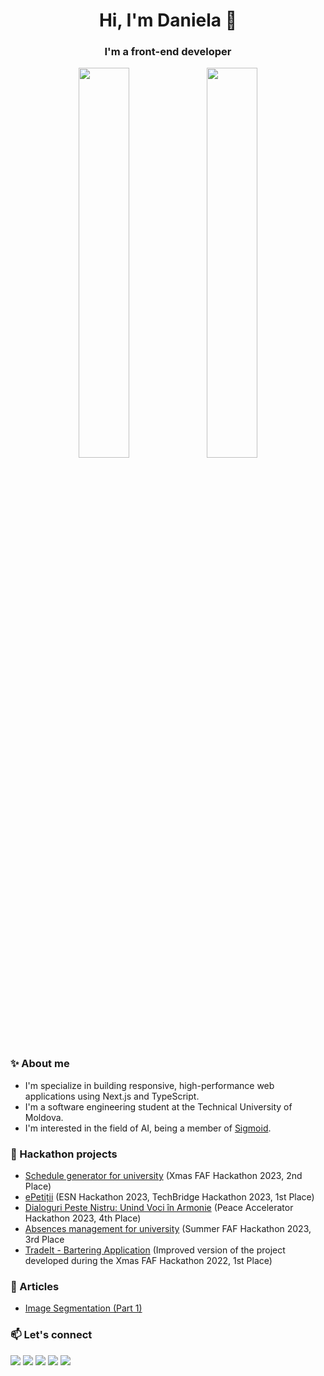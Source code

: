 <div align="center">
  <span>
    <h1>Hi, I'm Daniela 👋</h1>
    <h3>I'm a front-end developer</h3>
  </span>
</div>

<div align="center">
  <img width="40%" src="http://github-profile-summary-cards.vercel.app/api/cards/repos-per-language?username=danielavornic&theme=dark" />
  <img width="40%" src="http://github-profile-summary-cards.vercel.app/api/cards/stats?username=danielavornic&theme=dark" />
</div>

### ✨ About me

- I'm specialize in building responsive, high-performance web applications using Next.js and TypeScript.
- I'm a software engineering student at the Technical University of Moldova.
- I'm interested in the field of AI, being a member of [Sigmoid](https://www.sigmoidai.org).
  
### 🌱 Hackathon projects

- <a href="https://github.com/danielavornic/xmas-hack-2023">Schedule generator for university</a> (Xmas FAF Hackathon 2023, 2nd Place)
- <a href="https://github.com/danielavornic/ePetitii">ePetiții</a> (ESN Hackathon 2023, TechBridge Hackathon 2023, 1st Place)
- <a href="https://github.com/danielavornic/peste-nistru-front">Dialoguri Peste Nistru: Unind Voci în Armonie</a> (Peace Accelerator Hackathon 2023, 4th Place)
- <a href="https://github.com/danielavornic/lab-absente">Absences management for university</a> (Summer FAF Hackathon 2023, 3rd Place
- <a href="https://github.com/danielavornic/trade-it">TradeIt - Bartering Application</a> (Improved version of the project developed during the Xmas FAF Hackathon 2022, 1st Place)

### 📑 Articles

- <a href="https://medium.com/softplus-publication/image-segmentation-part-1-7adcdab5b375">Image Segmentation (Part 1)</a>

### 📫 Let's connect

<a href="mailto:daniela.vornic@gmail.com" target="_blank"><img src="https://img.shields.io/badge/Gmail-D14836?style=for-the-badge&logo=gmail&logoColor=white"></a>
<a href="https://danielavornic.com" target="_blank"><img src="https://img.shields.io/badge/website-000000?style=for-the-badge&logo=About.me&logoColor=white"></a>
<a href="https://www.linkedin.com/in/danielavornic/" target="_blank"><img src="https://img.shields.io/badge/LinkedIn-0077B5?style=for-the-badge&logo=linkedin&logoColor=white"></a>
<a href="https://medium.com/@daniela.vornic" target="_blank"><img src="https://img.shields.io/badge/Medium-12100E?style=for-the-badge&logo=medium&logoColor=white"></a>
<a href="https://leetcode.com/vornic/" target="_blank"><img src="https://img.shields.io/badge/-LeetCode-FFA116?style=for-the-badge&logo=LeetCode&logoColor=black"></a>
